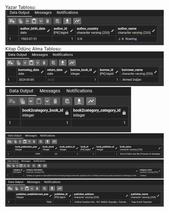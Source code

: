 Yazar Tablosu:
![Örnek Görsel:](https://github.com/MuhammedAhmedDogan/Java102/blob/main/LibraryManagementSystem/pictures/authors_table.png)
Kitap Ödünç Alma Tablosu:
![Örnek Görsel:](https://github.com/MuhammedAhmedDogan/Java102/blob/main/LibraryManagementSystem/pictures/book_borrows_table.png)
![Örnek Görsel:](https://github.com/MuhammedAhmedDogan/Java102/blob/main/LibraryManagementSystem/pictures/books2categories_table.png)
![Örnek Görsel:](https://github.com/MuhammedAhmedDogan/Java102/blob/main/LibraryManagementSystem/pictures/books_table.png)
![Örnek Görsel:](https://github.com/MuhammedAhmedDogan/Java102/blob/main/LibraryManagementSystem/pictures/categories_table.png)
![Örnek Görsel:](https://github.com/MuhammedAhmedDogan/Java102/blob/main/LibraryManagementSystem/pictures/publishers_table.png)